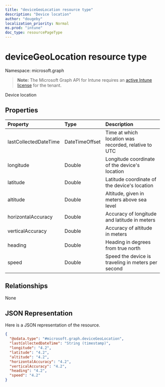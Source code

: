 ```yaml
---
title: "deviceGeoLocation resource type"
description: "Device location"
author: "dougeby"
localization_priority: Normal
ms.prod: "intune"
doc_type: resourcePageType
---
```


# deviceGeoLocation resource type

Namespace: microsoft.graph

> **Note:** The Microsoft Graph API for Intune requires an [active Intune license](https://go.microsoft.com/fwlink/?linkid=839381) for the tenant.

Device location

## Properties
|Property|Type|Description|
|:---|:---|:---|
|lastCollectedDateTime|DateTimeOffset|Time at which location was recorded, relative to UTC|
|longitude|Double|Longitude coordinate of the device's location|
|latitude|Double|Latitude coordinate of the device's location|
|altitude|Double|Altitude, given in meters above sea level|
|horizontalAccuracy|Double|Accuracy of longitude and latitude in meters|
|verticalAccuracy|Double|Accuracy of altitude in meters|
|heading|Double|Heading in degrees from true north|
|speed|Double|Speed the device is traveling in meters per second|

## Relationships
None

## JSON Representation
Here is a JSON representation of the resource.
<!-- {
  "blockType": "resource",
  "@odata.type": "microsoft.graph.deviceGeoLocation"
}
-->
``` json
{
  "@odata.type": "#microsoft.graph.deviceGeoLocation",
  "lastCollectedDateTime": "String (timestamp)",
  "longitude": "4.2",
  "latitude": "4.2",
  "altitude": "4.2",
  "horizontalAccuracy": "4.2",
  "verticalAccuracy": "4.2",
  "heading": "4.2",
  "speed": "4.2"
}
```







